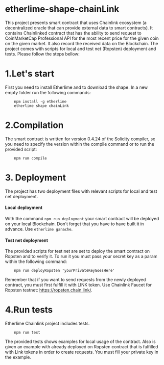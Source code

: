 # etherlime-shape-chainLink
This project presents smart contract that uses Chainlink ecosystem (a decentralized oracle that can provide external data to smart contracts).
It contains Chainlinked contract that has the ability to send request to CoinMarketCap Professional API for the most recent price for the given coin on the given market. It also record the received data on the Blockchain. The project comes with scripts for local and test net (Ropsten) deployment and tests.
Please follow the steps bellow:


# 1.Let's start
First you need to install Etherlime and to download the shape. In a new empty folder run the following commands:
```
    npm install -g etherlime
    etherlime shape chainLink
```

# 2.Compilation
The smart contract is written for version 0.4.24 of the Solidity compiler, so you need to specify the version within the compile command or to run the provided script: 

```
    npm run compile
```

# 3. Deployment
The project has two deployment files with relevant scripts for local and test net deployment.

#### Local deployment

With the command `npm run deployment` your smart contract will be deployed on your local Blockchain. Don't forget that you have to have built it in advance. Use `etherlime ganache`.


#### Test net deployment
The provided scripts for test net are set to deploy the smart contract on Ropsten and to verify it. To run it you must pass your secret key as a param within the following command:

```
    npm run deployRopsten 'yourPrivateKeyGoesHere'
```

Remember that if you want to send requests from the newly deployed contract, you must first fulfill it with LINK token. Use Chainlink Faucet for Ropsten testnet: https://ropsten.chain.link/.


# 4.Run tests
Etherlime Chainlink project includes tests.

```
    npm run test
```

The provided tests shows examples for local usage of the contract. Also is given an example with already deployed on Ropsten contract that is fulfilled with Link tokens in order to create requests. You must fill your private key in the example.

